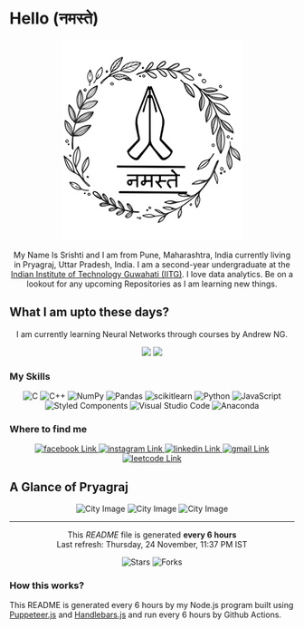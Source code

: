 # Hello (नमस्ते) #

<p align="center">
  <img src="./content/images/namaste.jpg" />
</p>

<p align="center">
My Name Is Srishti and I am from Pune, Maharashtra, India currently living in Pryagraj, Uttar Pradesh, India. I am a second-year undergraduate at the <a href="http://iitg.ac.in/">Indian Institute of Technology Guwahati (IITG)</a>. I love data analytics. Be on a lookout for any upcoming Repositories as I am learning new things.
</p>

## What I am upto these days? ##
<p align="center">
I am currently learning Neural Networks through courses by Andrew NG.
</p>

<p align="center">
  <img src="https://github-readme-stats.vercel.app/api/top-langs/?username=srishtikumari03&layout=compact&theme=midnight-purple"></img>
  <img src="https://github-readme-stats.vercel.app/api?username=srishtikumari03&show_icons=true&theme=cobalt"></img>
</p>


### My Skills ###
<p align="center">
    <img alt="C" src="https://img.shields.io/badge/-C-A8B9CC?style=for-the-badge&logo=c&logoColor=white" />
    <img alt="C++" src="https://img.shields.io/badge/-C++-00599C?style=for-the-badge&logo=cplusplus&logoColor=white" />
    <img alt="NumPy" src="https://img.shields.io/badge/-NumPy-013243?style=for-the-badge&logo=numpy&logoColor=white" />
    <img alt="Pandas" src="https://img.shields.io/badge/-Pandas-150458?style=for-the-badge&logo=pandas&logoColor=white" />
    <img alt="scikitlearn" src="https://img.shields.io/badge/-scikitlearn-F7931E?style=for-the-badge&logo=scikitlearn&logoColor=white" />
    <img alt="Python" src="https://img.shields.io/badge/-Python-3776AB?style=for-the-badge&logo=python&logoColor=white" />
    <img alt="JavaScript" src="https://img.shields.io/badge/-JavaScript-F7DF1E?style=for-the-badge&logo=javascript&logoColor=white" />
    <img alt="Styled Components" src="https://img.shields.io/badge/-Styled Components-db7092?style=for-the-badge&logo=styled-components&logoColor=white" />
    <img alt="Visual Studio Code" src="https://img.shields.io/badge/-Visual Studio Code-007ACC?style=for-the-badge&logo=visualstudiocode&logoColor=white" />
    <img alt="Anaconda" src="https://img.shields.io/badge/-Anaconda-44A833?style=for-the-badge&logo=anaconda&logoColor=white" />
</p>

### Where to find me ###
<p align="center">
    <a href="https://www.facebook.com/profile.php?id&#x3D;100058001795306">
      <img alt="facebook Link" src="https://img.shields.io/badge/-facebook-1877F2?style=for-the-badge&logo=facebook&logoColor=white" />
    </a>
    <a href="https://www.instagram.com/gibberish.cringer/">
      <img alt="instagram Link" src="https://img.shields.io/badge/-instagram-E4405F?style=for-the-badge&logo=instagram&logoColor=white" />
    </a>
    <a href="www.linkedin.com/in/mynameissrishti">
      <img alt="linkedin Link" src="https://img.shields.io/badge/-linkedin-0A66C2?style=for-the-badge&logo=linkedin&logoColor=white" />
    </a>
    <a href="mailto:ksrishti678@gmail.com">
      <img alt="gmail Link" src="https://img.shields.io/badge/-gmail-EA4335?style=for-the-badge&logo=gmail&logoColor=white" />
    </a>
    <a href="https://leetcode.com/ksrishti_03/">
      <img alt="leetcode Link" src="https://img.shields.io/badge/-leetcode-FFA116?style=for-the-badge&logo=leetcode&logoColor=white" />
    </a>
</p>

## A Glance of Pryagraj ##
<p align="center">
  <img width="250" height="250" alt="City Image" src="https://media.istockphoto.com/id/525109131/photo/big-wooden-boats-in-water-with-cloudy-sky-and-sunbeams.jpg?b&#x3D;1&amp;s&#x3D;170667a&amp;w&#x3D;0&amp;k&#x3D;20&amp;c&#x3D;bNcAdZPkLqjlM6eUbBV9GSlz4inlGcYkgppYfx4sPls&#x3D;" /> 
  <img width="250" height="250" alt="City Image" src="https://media.istockphoto.com/id/1186151353/photo/kumbh-scenes-at-prayagraj.jpg?b&#x3D;1&amp;s&#x3D;170667a&amp;w&#x3D;0&amp;k&#x3D;20&amp;c&#x3D;l9UWPWT57kYdjYPQz-1GeDRZxC672prLoYku_vC_UUw&#x3D;" /> 
  <img width="250" height="250" alt="City Image" src="https://media.istockphoto.com/id/668989666/photo/kumbh-mela-festival-in-allahabad-uttar-pradesh-india.jpg?b&#x3D;1&amp;s&#x3D;170667a&amp;w&#x3D;0&amp;k&#x3D;20&amp;c&#x3D;3av8wr2JQ-dp9d4ksYcWsoE_rPYdF90OYA5mkK_7Eps&#x3D;" /> 
</p>

------------

<p align="center">
  This <i>README</i> file is generated <b>every 6 hours</b>
  </br>
  Last refresh: Thursday, 24 November, 11:37 PM IST
  <br />
</p>

<p align="center">
  <img alt="Stars" src="https://shields.io/badge/Stars-2-0A66C2?style=for-the-badge"/> 
  <img alt="Forks" src="https://shields.io/badge/Forks-0-0A66C2?style=for-the-badge"/>
</p>

### How this works? ###
This README is generated every 6 hours by my Node.js program built using [Puppeteer.js](https://github.com/puppeteer/puppeteer) and [Handlebars.js](https://handlebarsjs.com/) and run every 6 hours by Github Actions.